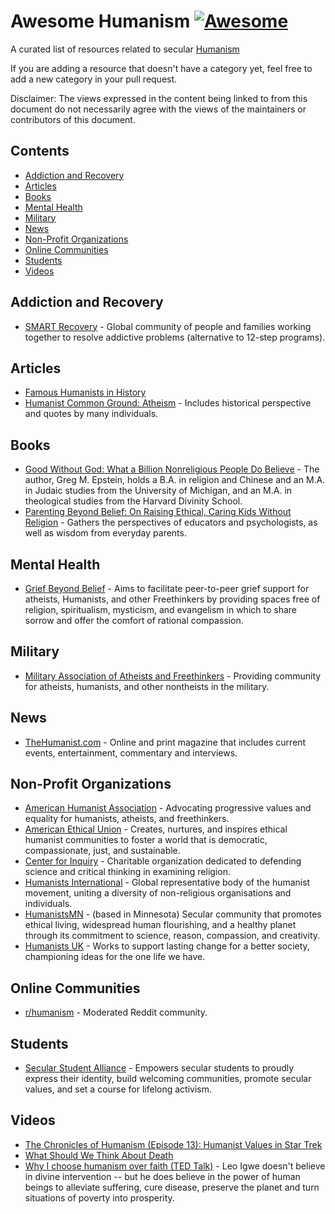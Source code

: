# Awesome Humanism [![Awesome](https://awesome.re/badge.svg)](https://awesome.re)

A curated list of resources related to secular
[Humanism](https://www.bbc.co.uk/religion/religions/atheism/types/humanism.shtml)

If you are adding a resource that doesn't have a category yet, feel
free to add a new category in your pull request.

Disclaimer: The views expressed in the content being linked to from
this document do not necessarily agree with the views of the
maintainers or contributors of this document.

## Contents

- [Addiction and Recovery](#addiction-and-recovery)
- [Articles](#articles)
- [Books](#books)
- [Mental Health](#mental-health)
- [Military](#military)
- [News](#news)
- [Non-Profit Organizations](#non-profit-organizations)
- [Online Communities](#online-communities)
- [Students](#students)
- [Videos](#videos)

## Addiction and Recovery

- [SMART Recovery](https://www.smartrecovery.org/) - Global community of people and families working together to resolve addictive problems (alternative to 12-step programs).

## Articles

- [Famous Humanists in History](https://americanhumanist.org/what-is-humanism/famous-humanists-in-history/)
- [Humanist Common Ground: Atheism](https://americanhumanist.org/paths/atheism/) - Includes historical perspective and quotes by many individuals.

## Books

- [Good Without God: What a Billion Nonreligious People Do Believe](https://www.google.com/books/edition/Good_Without_God/lizAK72dCUMC) - The author, Greg M. Epstein, holds a B.A. in religion and Chinese and an M.A. in Judaic studies from the University of Michigan, and an M.A. in theological studies from the Harvard Divinity School.
- [Parenting Beyond Belief: On Raising Ethical, Caring Kids Without Religion](https://www.google.com/books/edition/Parenting_Beyond_Belief/4v3nDAAAQBAJ) - Gathers the perspectives of educators and psychologists, as well as wisdom from everyday parents.

## Mental Health

- [Grief Beyond Belief](http://griefbeyondbelief.org) - Aims to facilitate peer-to-peer grief support for atheists, Humanists, and other Freethinkers by providing spaces free of religion, spiritualism, mysticism, and evangelism in which to share sorrow and offer the comfort of rational compassion.

## Military

- [Military Association of Atheists and Freethinkers](https://militaryatheists.org/) -  Providing community for atheists, humanists, and other nontheists in the military.

## News

- [TheHumanist.com](https://thehumanist.com/) - Online and print magazine that includes current events, entertainment, commentary and interviews.

## Non-Profit Organizations

- [American Humanist Association](https://americanhumanist.org/) - Advocating progressive values and equality for humanists, atheists, and freethinkers.
- [American Ethical Union](https://aeu.org/) - Creates, nurtures, and inspires ethical humanist communities to foster a world that is democratic, compassionate, just, and sustainable.
- [Center for Inquiry](https://centerforinquiry.org/) - Charitable organization dedicated to defending science and critical thinking in examining religion.
- [Humanists International](https://humanists.international/) - Global representative body of the humanist movement, uniting a diversity of non-religious organisations and individuals.
- [HumanistsMN](https://humanistsmn.org/) - (based in Minnesota) Secular community that promotes ethical living, widespread human flourishing, and a healthy planet through its commitment to science, reason, compassion, and creativity.
- [Humanists UK](https://humanists.uk/) - Works to support lasting change for a better society, championing ideas for the one life we have.

## Online Communities

- [r/humanism](https://www.reddit.com/r/humanism/) - Moderated Reddit community.

## Students

- [Secular Student Alliance](https://secularstudents.org/) - Empowers secular students to proudly express their identity, build welcoming communities, promote secular values, and set a course for lifelong activism.

## Videos

- [The Chronicles of Humanism (Episode 13): Humanist Values in Star Trek](https://www.youtube.com/watch?v=oWvmYwTcjkg)
- [What Should We Think About Death](https://www.youtube.com/watch?v=-ewpKqk-GDs)
- [Why I choose humanism over faith (TED Talk)](https://www.youtube.com/watch?v=r9Zz4hYuGdw) - Leo Igwe doesn't believe in divine intervention -- but he does believe in the power of human beings to alleviate suffering, cure disease, preserve the planet and turn situations of poverty into prosperity.

